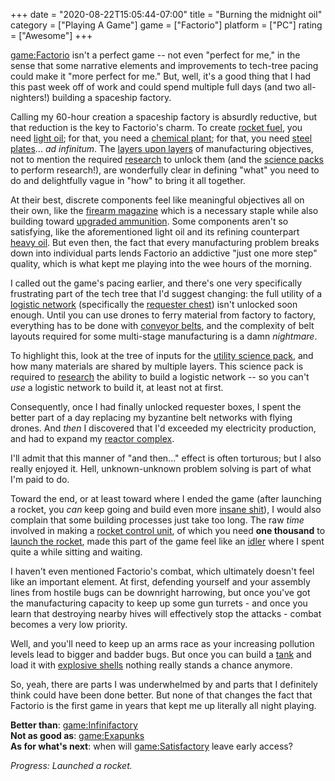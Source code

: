 +++
date = "2020-08-22T15:05:44-07:00"
title = "Burning the midnight oil"
category = ["Playing A Game"]
game = ["Factorio"]
platform = ["PC"]
rating = ["Awesome"]
+++

<game:Factorio> isn't a perfect game -- not even "perfect for me," in the sense that some narrative elements and improvements to tech-tree pacing could make it "more perfect for me."  But, well, it's a good thing that I had this past week off of work and could spend multiple full days (and two all-nighters!) building a spaceship factory.

Calling my 60-hour creation a spaceship factory is absurdly reductive, but that reduction is the key to Factorio's charm.  To create <a href="https://wiki.factorio.com/Rocket_fuel">rocket fuel</a>, you need <a href="https://wiki.factorio.com/Light_oil">light oil</a>; for that, you need a <a href="https://wiki.factorio.com/Chemical_plant">chemical plant</a>; for that, you need <a href="https://wiki.factorio.com/Steel_plate">steel plates</a>... <i>ad infinitum</i>.  The <a href="https://en.wikipedia.org/wiki/Turtles_all_the_way_down">layers upon layers</a> of manufacturing objectives, not to mention the required <a href="https://wiki.factorio.com/Research">research</a> to unlock them (and the <a href="https://wiki.factorio.com/Science_pack">science packs</a> to perform research!), are wonderfully clear in defining "what" you need to do and delightfully vague in "how" to bring it all together.

At their best, discrete components feel like meaningful objectives all on their own, like the <a href="https://wiki.factorio.com/Firearm_magazine">firearm magazine</a> which is a necessary staple while also building toward <a href="https://wiki.factorio.com/Piercing_rounds_magazine">upgraded ammunition</a>.  Some components aren't so satisfying, like the aforementioned light oil and its refining counterpart <a href="https://wiki.factorio.com/Heavy_oil">heavy oil</a>.  But even then, the fact that every manufacturing problem breaks down into individual parts lends Factorio an addictive "just one more step" quality, which is what kept me playing into the wee hours of the morning.

I called out the game's pacing earlier, and there's one very specifically frustrating part of the tech tree that I'd suggest changing: the full utility of a <a href="https://wiki.factorio.com/Logistic_network">logistic network</a> (specifically the <a href="https://wiki.factorio.com/Requester_chest">requester chest</a>) isn't unlocked soon enough.  Until you can use drones to ferry material from factory to factory, everything has to be done with <a href="https://wiki.factorio.com/Belt_transport_system">conveyor belts</a>, and the complexity of belt layouts required for some multi-stage manufacturing is a damn <i>nightmare</i>.

To highlight this, look at the tree of inputs for the <a href="https://wiki.factorio.com/Utility_science_pack">utility science pack</a>, and how many materials are shared by multiple layers.  This science pack is required to <a href="https://wiki.factorio.com/Logistic_system_(research)">research</a> the ability to build a logistic network -- so you can't <i>use</i> a logistic network to build it, at least not at first.

Consequently, once I had finally unlocked requester boxes, I spent the better part of a day replacing my byzantine belt networks with flying drones.  And <i>then</i> I discovered that I'd exceeded my electricity production, and had to expand my <a href="https://wiki.factorio.com/Nuclear_reactor">reactor complex</a>.

I'll admit that this manner of "and then..." effect is often torturous; but I also really enjoyed it.  Hell, unknown-unknown problem solving is part of what I'm paid to do.

Toward the end, or at least toward where I ended the game (after launching a rocket, you <i>can</i> keep going and build even more <a href="https://wiki.factorio.com/Spidertron">insane shit</a>), I would also complain that some building processes just take too long.  The raw <i>time</i> involved in making a <a href="https://wiki.factorio.com/Rocket_control_unit">rocket control unit</a>, of which you need <b>one thousand</b> to <a href="https://wiki.factorio.com/Rocket_part">launch the rocket</a>, made this part of the game feel like an <a href="https://en.wikipedia.org/wiki/Incremental_game">idler</a> where I spent quite a while sitting and waiting.

I haven't even mentioned Factorio's combat, which ultimately doesn't feel like an important element.  At first, defending yourself and your assembly lines from hostile bugs can be downright harrowing, but once you've got the manufacturing capacity to keep up some gun turrets - and once you learn that destroying nearby hives will effectively stop the attacks - combat becomes a very low priority.

Well, and you'll need to keep up an arms race as your increasing pollution levels lead to bigger and badder bugs.  But once you can build a <a href="https://wiki.factorio.com/Tank">tank</a> and load it with <a href="https://wiki.factorio.com/Explosive_cannon_shell">explosive shells</a> nothing really stands a chance anymore.

So, yeah, there are parts I was underwhelmed by and parts that I definitely think could have been done better.  But none of that changes the fact that Factorio is the first game in years that kept me up literally all night playing.

<b>Better than</b>: <game:Infinifactory>  
<b>Not as good as</b>: <game:Exapunks>  
<b>As for what's next</b>: when will <game:Satisfactory> leave early access?

<i>Progress: Launched a rocket.</i>
